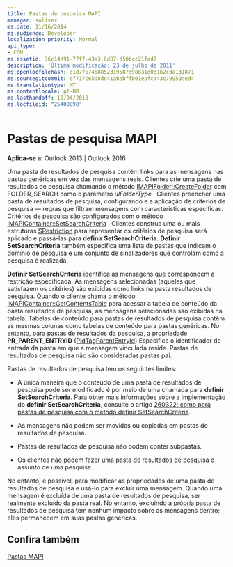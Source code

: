 ```yaml
---
title: Pastas de pesquisa MAPI
manager: soliver
ms.date: 11/16/2014
ms.audience: Developer
localization_priority: Normal
api_type:
- COM
ms.assetid: 36c14d91-77f7-43a3-8d87-d50bcc21fad7
description: 'Última modificação: 23 de julho de 2011'
ms.openlocfilehash: c1d7f67458852319587d98831d031b2c3a131871
ms.sourcegitcommit: ef717c65d8dd41ababffb01eafc443c79950aed4
ms.translationtype: MT
ms.contentlocale: pt-BR
ms.lasthandoff: 10/04/2018
ms.locfileid: "25400898"
---
```

# <a name="mapi-search-folders"></a>Pastas de pesquisa MAPI

  
  
**Aplica-se a**: Outlook 2013 | Outlook 2016 
  
Uma pasta de resultados de pesquisa contém links para as mensagens nas pastas genéricas em vez das mensagens reais. Clientes crie uma pasta de resultados de pesquisa chamando o método [IMAPIFolder::CreateFolder](imapifolder-createfolder.md) com FOLDER_SEARCH como o parâmetro _ulFolderType_ . Clientes preencher uma pasta de resultados de pesquisa, configurando e a aplicação de critérios de pesquisa — regras que filtram mensagens com características específicas. Critérios de pesquisa são configurados com o método [IMAPIContainer::SetSearchCriteria](imapicontainer-setsearchcriteria.md) . Clientes construa uma ou mais estruturas [SRestriction](srestriction.md) para representar os critérios de pesquisa será aplicado e passá-las para **definir SetSearchCriteria**. **Definir SetSearchCriteria** também especifica uma lista de pastas que indicam o domínio de pesquisa e um conjunto de sinalizadores que controlam como a pesquisa é realizada. 
  
 **Definir SetSearchCriteria** identifica as mensagens que correspondem a restrição especificada. As mensagens selecionadas (aqueles que satisfazem os critérios) são exibidas como links na pasta resultados de pesquisa. Quando o cliente chama o método [IMAPIContainer::GetContentsTable](imapicontainer-getcontentstable.md) para acessar a tabela de conteúdo da pasta resultados de pesquisa, as mensagens selecionadas são exibidas na tabela. Tabelas de conteúdo para pastas de resultados de pesquisa contêm as mesmas colunas como tabelas de conteúdo para pastas genéricas. No entanto, para pastas de resultados da pesquisa, a propriedade **PR_PARENT_ENTRYID** ([PidTagParentEntryId](pidtagparententryid-canonical-property.md)) Especifica o identificador de entrada da pasta em que a mensagem vinculada reside. Pastas de resultados de pesquisa não são consideradas pastas pai.
  
Pastas de resultados de pesquisa tem os seguintes limites:
  
- A única maneira que o conteúdo de uma pasta de resultados de pesquisa pode ser modificado é por meio de uma chamada para **definir SetSearchCriteria**. Para obter mais informações sobre a implementação do **definir SetSearchCriteria**, consulte o artigo [260322: como para pastas de pesquisa com o método definir SetSearchCriteria](https://go.microsoft.com/fwlink/?LinkId=123603).
    
- As mensagens não podem ser movidas ou copiadas em pastas de resultados de pesquisa.
    
- Pastas de resultados de pesquisa não podem conter subpastas. 
    
- Os clientes não podem fazer uma pasta de resultados de pesquisa o assunto de uma pesquisa.
    
No entanto, é possível, para modificar as propriedades de uma pasta de resultados de pesquisa e usá-lo para excluir uma mensagem. Quando uma mensagem é excluída de uma pasta de resultados de pesquisa, ser realmente excluído da pasta real. No entanto, excluindo a própria pasta de resultados de pesquisa tem nenhum impacto sobre as mensagens dentro; eles permanecem em suas pastas genéricas.
  
## <a name="see-also"></a>Confira também



[Pastas MAPI](mapi-folders.md)

